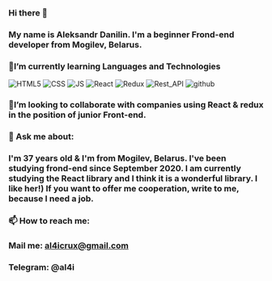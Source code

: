 ### Hi there 👋

### My name is Aleksandr Danilin. I'm a beginner Frond-end developer from Mogilev, Belarus.
### 🌱I’m currently learning Languages and Technologies
![HTML5](https://img.shields.io/badge/-HTML5%20-blue?style=for-the-badle&logo=html5)
![CSS](https://img.shields.io/badge/-CSS3-blue?style=for-the-badle&logo=css3)
![JS](https://img.shields.io/badge/-JS-yellow?style=for-the-badle&logo=JavaScript)
![React](https://img.shields.io/badge/-React-blue?style=for-the-badle&logo=react)
![Redux](https://img.shields.io/badge/-Redux-brightgreen?style=for-the-badle&logo=redux)
![Rest_API](https://img.shields.io/badge/-Rest_API-yellow?style=for-the-badle&logo=restapi)
![github](https://img.shields.io/badge/-github-red?style=for-the-badle&logo=git)

 ### 👯I’m looking to collaborate with companies using React & redux in the position of junior Front-end.
 
### 💬 Ask me about:
### I'm 37 years old & I'm from Mogilev, Belarus. I've been studying frond-end since September 2020. I am currently studying the React library and I think it is a wonderful library. I like her!) If you want to offer me cooperation, write to me, because I need a job.

### 📫 How to reach me:
### Mail me: al4icrux@gmail.com
### Telegram: @al4i



<!--
- 🔭 I’m currently working on ...
- 🌱 I’m currently learning ...
- 👯 I’m looking to collaborate on ...
- 🤔 I’m looking for help with ...
- 💬 Ask me about ...
- 📫 How to reach me: ...
- 😄 Pronouns: ...
- ⚡ Fun fact: ...
--!>
